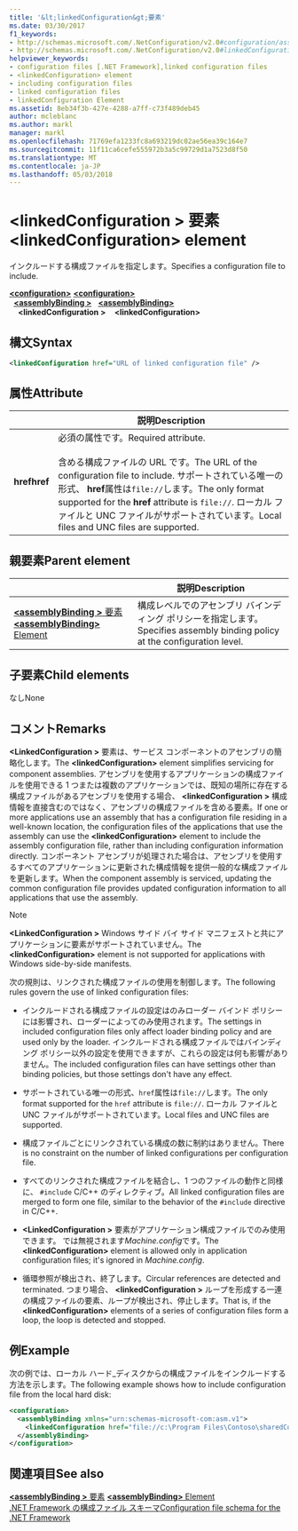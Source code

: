 ```yaml
---
title: '&lt;linkedConfiguration&gt;要素'
ms.date: 03/30/2017
f1_keywords:
- http://schemas.microsoft.com/.NetConfiguration/v2.0#configuration/assemblyBinding/linkedConfiguration
- http://schemas.microsoft.com/.NetConfiguration/v2.0#linkedConfiguration
helpviewer_keywords:
- configuration files [.NET Framework],linked configuration files
- <linkedConfiguration> element
- including configuration files
- linked configuration files
- linkedConfiguration Element
ms.assetid: 8eb34f3b-427e-4288-a7ff-c73f489deb45
author: mcleblanc
ms.author: markl
manager: markl
ms.openlocfilehash: 71769efa1233fc8a693219dc02ae56ea39c164e7
ms.sourcegitcommit: 11f11ca6cefe555972b3a5c99729d1a7523d8f50
ms.translationtype: MT
ms.contentlocale: ja-JP
ms.lasthandoff: 05/03/2018
---
```

# <a name="linkedconfiguration-element"></a><span data-ttu-id="06860-102">\<linkedConfiguration > 要素</span><span class="sxs-lookup"><span data-stu-id="06860-102">\<linkedConfiguration> element</span></span>

<span data-ttu-id="06860-103">インクルードする構成ファイルを指定します。</span><span class="sxs-lookup"><span data-stu-id="06860-103">Specifies a configuration file to include.</span></span>

<span data-ttu-id="06860-104">[**\<configuration>**](~/docs/framework/configure-apps/file-schema/configuration-element.md) </span><span class="sxs-lookup"><span data-stu-id="06860-104">[**\<configuration>**](~/docs/framework/configure-apps/file-schema/configuration-element.md) </span></span>  
<span data-ttu-id="06860-105">&nbsp;&nbsp;[**\<assemblyBinding >**](~/docs/framework/configure-apps/file-schema/assemblybinding-element-for-configuration.md) </span><span class="sxs-lookup"><span data-stu-id="06860-105">&nbsp;&nbsp;[**\<assemblyBinding>**](~/docs/framework/configure-apps/file-schema/assemblybinding-element-for-configuration.md) </span></span>  
<span data-ttu-id="06860-106">&nbsp;&nbsp;&nbsp;&nbsp;**\<linkedConfiguration >**</span><span class="sxs-lookup"><span data-stu-id="06860-106">&nbsp;&nbsp;&nbsp;&nbsp;**\<linkedConfiguration>**</span></span>

## <a name="syntax"></a><span data-ttu-id="06860-107">構文</span><span class="sxs-lookup"><span data-stu-id="06860-107">Syntax</span></span>

```xml
<linkedConfiguration href="URL of linked configuration file" />
```

## <a name="attribute"></a><span data-ttu-id="06860-108">属性</span><span class="sxs-lookup"><span data-stu-id="06860-108">Attribute</span></span>

|           | <span data-ttu-id="06860-109">説明</span><span class="sxs-lookup"><span data-stu-id="06860-109">Description</span></span> |
| --------- | ----------- |
| <span data-ttu-id="06860-110">**href**</span><span class="sxs-lookup"><span data-stu-id="06860-110">**href**</span></span>  | <span data-ttu-id="06860-111">必須の属性です。</span><span class="sxs-lookup"><span data-stu-id="06860-111">Required attribute.</span></span><br><br><span data-ttu-id="06860-112">含める構成ファイルの URL です。</span><span class="sxs-lookup"><span data-stu-id="06860-112">The URL of the configuration file to include.</span></span> <span data-ttu-id="06860-113">サポートされている唯一の形式、 **href**属性は`file://`します。</span><span class="sxs-lookup"><span data-stu-id="06860-113">The only format supported for the **href** attribute is `file://`.</span></span> <span data-ttu-id="06860-114">ローカル ファイルと UNC ファイルがサポートされています。</span><span class="sxs-lookup"><span data-stu-id="06860-114">Local files and UNC files are supported.</span></span> |

## <a name="parent-element"></a><span data-ttu-id="06860-115">親要素</span><span class="sxs-lookup"><span data-stu-id="06860-115">Parent element</span></span>

|     | <span data-ttu-id="06860-116">説明</span><span class="sxs-lookup"><span data-stu-id="06860-116">Description</span></span> |
| --- | ----------- |
| [<span data-ttu-id="06860-117">**\<assemblyBinding >** 要素</span><span class="sxs-lookup"><span data-stu-id="06860-117">**\<assemblyBinding>** Element</span></span>](~/docs/framework/configure-apps/file-schema/assemblybinding-element-for-configuration.md) | <span data-ttu-id="06860-118">構成レベルでのアセンブリ バインディング ポリシーを指定します。</span><span class="sxs-lookup"><span data-stu-id="06860-118">Specifies assembly binding policy at the configuration level.</span></span> |

## <a name="child-elements"></a><span data-ttu-id="06860-119">子要素</span><span class="sxs-lookup"><span data-stu-id="06860-119">Child elements</span></span>

<span data-ttu-id="06860-120">なし</span><span class="sxs-lookup"><span data-stu-id="06860-120">None</span></span>

## <a name="remarks"></a><span data-ttu-id="06860-121">コメント</span><span class="sxs-lookup"><span data-stu-id="06860-121">Remarks</span></span>

<span data-ttu-id="06860-122">**\<LinkedConfiguration >** 要素は、サービス コンポーネントのアセンブリの簡略化します。</span><span class="sxs-lookup"><span data-stu-id="06860-122">The **\<linkedConfiguration>** element simplifies servicing for component assemblies.</span></span> <span data-ttu-id="06860-123">アセンブリを使用するアプリケーションの構成ファイルを使用できる 1 つまたは複数のアプリケーションでは、既知の場所に存在する構成ファイルがあるアセンブリを使用する場合、  **\<linkedConfiguration >** 構成情報を直接含むのではなく、アセンブリの構成ファイルを含める要素。</span><span class="sxs-lookup"><span data-stu-id="06860-123">If one or more applications use an assembly that has a configuration file residing in a well-known location, the configuration files of the applications that use the assembly can use the **\<linkedConfiguration>** element to include the assembly configuration file, rather than including configuration information directly.</span></span> <span data-ttu-id="06860-124">コンポーネント アセンブリが処理された場合は、アセンブリを使用するすべてのアプリケーションに更新された構成情報を提供一般的な構成ファイルを更新します。</span><span class="sxs-lookup"><span data-stu-id="06860-124">When the component assembly is serviced, updating the common configuration file provides updated configuration information to all applications that use the assembly.</span></span>

> [!NOTE]
> <span data-ttu-id="06860-125">**\<LinkedConfiguration >** Windows サイド バイ サイド マニフェストと共にアプリケーションに要素がサポートされていません。</span><span class="sxs-lookup"><span data-stu-id="06860-125">The **\<linkedConfiguration>** element is not supported for applications with Windows side-by-side manifests.</span></span>

<span data-ttu-id="06860-126">次の規則は、リンクされた構成ファイルの使用を制御します。</span><span class="sxs-lookup"><span data-stu-id="06860-126">The following rules govern the use of linked configuration files:</span></span>

- <span data-ttu-id="06860-127">インクルードされる構成ファイルの設定はのみローダー バインド ポリシーには影響され、ローダーによってのみ使用されます。</span><span class="sxs-lookup"><span data-stu-id="06860-127">The settings in included configuration files only affect loader binding policy and are used only by the loader.</span></span> <span data-ttu-id="06860-128">インクルードされる構成ファイルではバインディング ポリシー以外の設定を使用できますが、これらの設定は何も影響がありません。</span><span class="sxs-lookup"><span data-stu-id="06860-128">The included configuration files can have settings other than binding policies, but those settings don't have any effect.</span></span>

- <span data-ttu-id="06860-129">サポートされている唯一の形式、`href`属性は`file://`します。</span><span class="sxs-lookup"><span data-stu-id="06860-129">The only format supported for the `href` attribute is `file://`.</span></span> <span data-ttu-id="06860-130">ローカル ファイルと UNC ファイルがサポートされています。</span><span class="sxs-lookup"><span data-stu-id="06860-130">Local files and UNC files are supported.</span></span>

- <span data-ttu-id="06860-131">構成ファイルごとにリンクされている構成の数に制約はありません。</span><span class="sxs-lookup"><span data-stu-id="06860-131">There is no constraint on the number of linked configurations per configuration file.</span></span>

- <span data-ttu-id="06860-132">すべてのリンクされた構成ファイルを結合し、1 つのファイルの動作と同様に、 `#include` C/C++ のディレクティブ。</span><span class="sxs-lookup"><span data-stu-id="06860-132">All linked configuration files are merged to form one file, similar to the behavior of the `#include` directive in C/C++.</span></span>

- <span data-ttu-id="06860-133">**\<LinkedConfiguration >** 要素がアプリケーション構成ファイルでのみ使用できます。 では無視されます*Machine.config*です。</span><span class="sxs-lookup"><span data-stu-id="06860-133">The **\<linkedConfiguration>** element is allowed only in application configuration files; it's ignored in *Machine.config*.</span></span>

- <span data-ttu-id="06860-134">循環参照が検出され、終了します。</span><span class="sxs-lookup"><span data-stu-id="06860-134">Circular references are detected and terminated.</span></span> <span data-ttu-id="06860-135">つまり場合、  **\<linkedConfiguration >** ループを形成する一連の構成ファイルの要素、ループが検出され、停止します。</span><span class="sxs-lookup"><span data-stu-id="06860-135">That is, if the **\<linkedConfiguration>** elements of a series of configuration files form a loop, the loop is detected and stopped.</span></span>

## <a name="example"></a><span data-ttu-id="06860-136">例</span><span class="sxs-lookup"><span data-stu-id="06860-136">Example</span></span>

<span data-ttu-id="06860-137">次の例では、ローカル ハード_ディスクからの構成ファイルをインクルードする方法を示します。</span><span class="sxs-lookup"><span data-stu-id="06860-137">The following example shows how to include configuration file from the local hard disk:</span></span>

```xml
<configuration>
  <assemblyBinding xmlns="urn:schemas-microsoft-com:asm.v1">
    <linkedConfiguration href="file://c:\Program Files\Contoso\sharedConfig.xml"/>
  </assemblyBinding>
</configuration>
```

## <a name="see-also"></a><span data-ttu-id="06860-138">関連項目</span><span class="sxs-lookup"><span data-stu-id="06860-138">See also</span></span>

<span data-ttu-id="06860-139">[**\<assemblyBinding >** 要素](~/docs/framework/configure-apps/file-schema/assemblybinding-element-for-configuration.md) </span><span class="sxs-lookup"><span data-stu-id="06860-139">[**\<assemblyBinding>** Element](~/docs/framework/configure-apps/file-schema/assemblybinding-element-for-configuration.md) </span></span>  
[<span data-ttu-id="06860-140">.NET Framework の構成ファイル スキーマ</span><span class="sxs-lookup"><span data-stu-id="06860-140">Configuration file schema for the .NET Framework</span></span>](~/docs/framework/configure-apps/file-schema/index.md)
